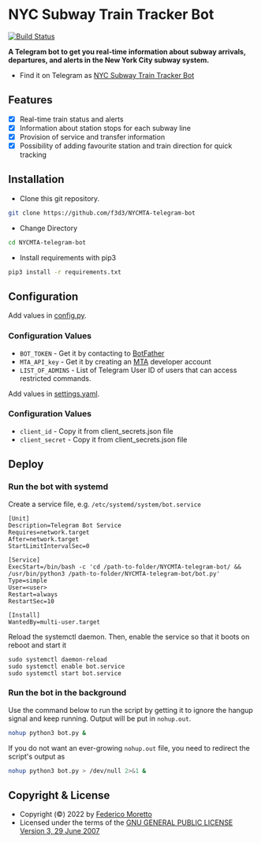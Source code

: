 # NYC Subway Train Tracker Bot
[![Build Status](https://travis-ci.org/joemccann/dillinger.svg?branch=master)](https://travis-ci.org/joemccann/dillinger)

**A Telegram bot to get you real-time information about subway arrivals, departures, and alerts in the New York City subway system.**
- Find it on Telegram as [NYC Subway Train Tracker Bot] 

## Features
- [X] Real-time train status and alerts
- [X] Information about station stops for each subway line
- [X] Provision of service and transfer information 
- [X] Possibility of adding favourite station and train direction for quick tracking

## Installation
- Clone this git repository.
```sh 
git clone https://github.com/f3d3/NYCMTA-telegram-bot
```
- Change Directory
```sh 
cd NYCMTA-telegram-bot
```
- Install requirements with pip3
```sh 
pip3 install -r requirements.txt
```

## Configuration
Add values in [config.py](./config.py).

### Configuration Values
- `BOT_TOKEN` - Get it by contacting to [BotFather](https://t.me/botfather)
- `MTA_API_key` - Get it by creating an [MTA](https://api.mta.info) developer account
- `LIST_OF_ADMINS` - List of Telegram User ID of users that can access restricted commands.

Add values in [settings.yaml](./settings.yaml).

### Configuration Values
- `client_id` - Copy it from client_secrets.json file
- `client_secret` - Copy it from client_secrets.json file


## Deploy 

### Run the bot with systemd
Create a service file, e.g. `/etc/systemd/system/bot.service`
```
[Unit]
Description=Telegram Bot Service
Requires=network.target
After=network.target
StartLimitIntervalSec=0

[Service]
ExecStart=/bin/bash -c 'cd /path-to-folder/NYCMTA-telegram-bot/ && /usr/bin/python3 /path-to-folder/NYCMTA-telegram-bot/bot.py'
Type=simple
User=<user>
Restart=always
RestartSec=10

[Install]
WantedBy=multi-user.target
```
Reload the systemctl daemon. Then, enable the service so that it boots on reboot and start it
```
sudo systemctl daemon-reload
sudo systemctl enable bot.service
sudo systemctl start bot.service
```

### Run the bot in the background
Use the command below to run the script by getting it to ignore the hangup signal and keep running. Output will be put in `nohup.out`.
```sh 
nohup python3 bot.py &
```
If you do not want an ever-growing `nohup.out` file, you need to redirect the script's output as
```sh 
nohup python3 bot.py > /dev/null 2>&1 &
```



## Copyright & License
- Copyright (©) 2022 by [Federico Moretto](https://github.com/f3d3)
- Licensed under the terms of the [GNU GENERAL PUBLIC LICENSE Version 3, 29 June 2007](./LICENSE)

[//]: # (These are reference links used in the body of this note and get stripped out when the markdown processor does its job. There is no need to format nicely because it shouldn't be seen. Thanks SO - http://stackoverflow.com/questions/4823468/store-comments-in-markdown-syntax)

   [NYC Subway Train Tracker Bot]: <https://t.me/NYCSubwayTrainTrackerBot>
